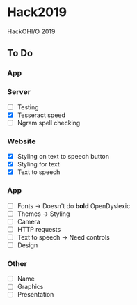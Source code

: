 # Hack2019
HackOHI/O 2019

## To Do

### App


### Server
- [ ] Testing
- [x] Tesseract speed
- [ ] Ngram spell checking

### Website
- [X] Styling on text to speech button
- [X] Styling for text
- [x] Text to speech

### App
- [ ] Fonts -> Doesn't do **bold** OpenDyslexic
- [ ] Themes -> Styling
- [ ] Camera
- [ ] HTTP requests
- [ ] Text to speech -> Need controls
- [ ] Design

### Other
- [ ] Name
- [ ] Graphics
- [ ] Presentation
